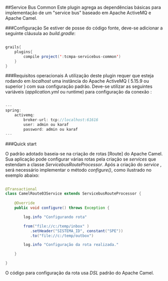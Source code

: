 ##Service Bus Common
Este plugin agrega as dependências básicas para implementação de um "service bus" baseado em Apache ActiveMQ e Apache Camel.

###Configuração
Se estiver de posse do código fonte, deve-se adicionar a seguinte cláusula ao *build.gradle*:

```java

grails{
    plugins{
        compile project(':tcmpa-servicebus-common')
    }
}

```

###Requisitos operacionais
A utilização deste plugin requer que esteja rodando em _localhost_ uma instância do Apache ActiveMQ ( 5.15.9 ou superior ) com sua configuração padrão.
Deve-se utilizar as seguintes variáveis (_application.yml_ ou runtime) para configuração da conexão :

```java

---
spring:
    activemq:
        broker-url: tcp://localhost:61616
        user: admin ou karaf
        password: admin ou karaf
---

```

###Quick start

O padrão adotado baseia-se na criação de rotas [Route] do Apache Camel. Sua aplicação pode configurar várias rotas pela 
criação se _services_ que estendam a classe _ServicebusRouteProcessor_. Após a criação do _service_ , será necessário 
implementar o método _configure()_, como ilustrado no exemplo abaixo:

```java

@Transactional
class CamelRoute03Service extends ServicebusRouteProcessor {
    
    @Override
    public void configure() throws Exception {

        log.info "Configurando rota"

        from("file://c:/temp/inbox" )
           .setHeader("SISTEMA_ID", constant("SPE"))                
           .to("file://c:/temp/outbox")

        log.info "Configuração da rota realizada."

    }

}

```

O código para configuração da rota usa _DSL_ padrão do Apache Camel.